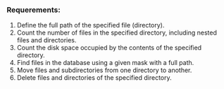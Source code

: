 ### Requerements:

1. Define the full path of the specified file (directory).
2. Count the number of files in the specified directory, including nested files and directories.
3. Count the disk space occupied by the contents of the specified directory.
4. Find files in the database using a given mask with a full path.
5. Move files and subdirectories from one directory to another.
6. Delete files and directories of the specified directory.